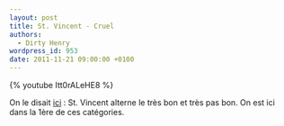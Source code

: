 ```yaml
---
layout: post
title: St. Vincent - Cruel
authors:
  - Dirty Henry
wordpress_id: 953
date: 2011-11-21 09:00:00 +0100
---
```


{% youtube Itt0rALeHE8 %}

On le disait [ici][i943] : St. Vincent alterne le très bon et très pas bon. On
est ici dans la 1ère de ces catégories.

[i943]: https://www.deadrooster.org/les-disques-d-octobre-2011/
